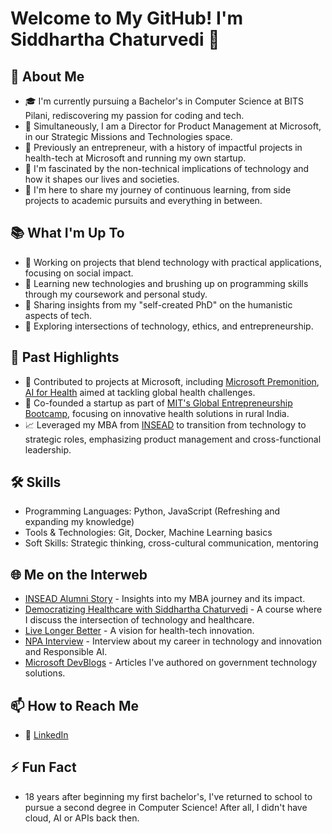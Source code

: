 # Welcome to My GitHub! I'm Siddhartha Chaturvedi 👋

## 🚀 About Me
- 🎓 I'm currently pursuing a Bachelor's in Computer Science at BITS Pilani, rediscovering my passion for coding and tech.
- 🌟 Simultaneously, I am a Director for Product Management at Microsoft, in our Strategic Missions and Technologies space.
- 🚀 Previously an entrepreneur, with a history of impactful projects in health-tech at Microsoft and running my own startup.
- 🤖 I'm fascinated by the non-technical implications of technology and how it shapes our lives and societies.
- 💬 I'm here to share my journey of continuous learning, from side projects to academic pursuits and everything in between.

## 📚 What I'm Up To
- 🔭 Working on projects that blend technology with practical applications, focusing on social impact.
- 🌱 Learning new technologies and brushing up on programming skills through my coursework and personal study.
- 📝 Sharing insights from my "self-created PhD" on the humanistic aspects of tech.
- 🤔 Exploring intersections of technology, ethics, and entrepreneurship.

## 💼 Past Highlights
- 🏢 Contributed to projects at Microsoft, including [Microsoft Premonition](https://microsoft.com/premonition), [AI for Health](https://www.microsoft.com/en-us/research/project/ai-for-health/) aimed at tackling global health challenges.
- 🌟 Co-founded a startup as part of [MIT's Global Entrepreneurship Bootcamp](https://bootcamp.mit.edu/entrepreneurs/your-profile), focusing on innovative health solutions in rural India.
- 📈 Leveraged my MBA from [INSEAD](https://www.insead.edu/bio/siddhartha-chaturvedi-mba15d) to transition from technology to strategic roles, emphasizing product management and cross-functional leadership.

## 🛠 Skills
- Programming Languages: Python, JavaScript (Refreshing and expanding my knowledge)
- Tools & Technologies: Git, Docker, Machine Learning basics
- Soft Skills: Strategic thinking, cross-cultural communication, mentoring

## 🌐 Me on the Interweb
- [INSEAD Alumni Story](https://www.insead.edu/bio/siddhartha-chaturvedi-mba15d) - Insights into my MBA journey and its impact.
- [Democratizing Healthcare with Siddhartha Chaturvedi](https://www.networkcapital.tv/course/democratizing-healthcare-with-siddhartha-chaturvedi) - A course where I discuss the intersection of technology and healthcare.
- [Live Longer Better](https://www.livelongerbetter.org/siddhartha-chaturvedi-biography) - A vision for health-tech innovation.
- [NPA Interview](https://www.npa.org/public/interviews/careers_interview_747.cfm) - Interview about my career in technology and innovation and Responsible AI.
- [Microsoft DevBlogs](https://devblogs.microsoft.com/azuregov/author/sidc/) - Articles I've authored on government technology solutions.

## 📫 How to Reach Me
- 💼 [LinkedIn](https://www.linkedin.com/in/siddhartha-chaturvedi/)

## ⚡ Fun Fact
- 18 years after beginning my first bachelor's, I've returned to school to pursue a second degree in Computer Science! After all, I didn't have cloud, AI or APIs back then.

